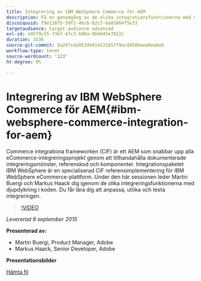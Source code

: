 ```yaml
---
title: Integrering av IBM WebSphere Commerce för AEM
description: Få en genomgång av de olika integrationsfunktionerna med djupdykning i koden. Lär dig hur du anpassar, utökar och testar integreringen.
discoiquuid: f9e11075-59f1-46cb-82c7-ba85864f5e33
targetaudience: target-audience advanced
exl-id: e95f9c55-f36f-47c3-b86a-9bb045e7822c
duration: 3336
source-git-commit: 9a297cda953d4414131657f9ac84580aea0eabeb
workflow-type: tm+mt
source-wordcount: '123'
ht-degree: 0%

---
```


# Integrering av IBM WebSphere Commerce för AEM{#ibm-websphere-commerce-integration-for-aem}

Commerce integrationa frameworken (CIF) är ett AEM som snabbar upp alla eCommerce-integreringsprojekt genom att tillhandahålla dokumenterade integreringsmönster, referenskod och komponenter. Integrationspaketet IBM WebSphere är en specialiserad CIF referensimplementering för IBM WebSphere eCommerce-plattform. Under den här sessionen leder Martin Buergi och Markus Haack dig igenom de olika integreringsfunktionerna med djupdykning i koden. Du får lära dig att anpassa, utöka och testa integreringen.

>[!VIDEO](https://video.tv.adobe.com/v/19375/?quality=9)

*Levererad 9 september 2015*

**Presenterad av:**

* Martin Buergi, Product Manager, Adobe
* Markus Haack, Senior Developer, Adobe

**Presentationsbilder**

[Hämta fil](assets/150909-aem-gems-ibm-websphere-commerce-integration.pdf)
<!--
[Get back to the Overview](https://helpx.adobe.com/se/experience-manager/kt/eseminars/gems/aem-index.html)
-->
